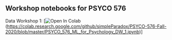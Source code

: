 ## Workshop notebooks for PSYCO 576

Data Workshop 1: [![Open In Colab](https://colab.research.google.com/assets/colab-badge.svg)(https://colab.research.google.com/github/simpleParadox/PSYCO-576-Fall-2020/blob/master/PSYCO_576_ML_for_Psychology_DW_1.ipynb)]

